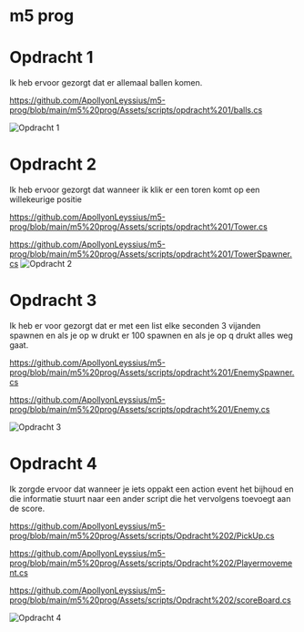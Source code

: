 # m5 prog

# Opdracht 1
Ik heb ervoor gezorgt dat er allemaal ballen komen.

https://github.com/ApollyonLeyssius/m5-prog/blob/main/m5%20prog/Assets/scripts/opdracht%201/balls.cs

![Opdracht 1](https://github.com/user-attachments/assets/3fb133af-bd8f-4b61-99f8-56f27a4aeb9e)

# Opdracht 2
Ik heb ervoor gezorgt dat wanneer ik klik er een toren komt op een willekeurige positie

https://github.com/ApollyonLeyssius/m5-prog/blob/main/m5%20prog/Assets/scripts/opdracht%201/Tower.cs

https://github.com/ApollyonLeyssius/m5-prog/blob/main/m5%20prog/Assets/scripts/opdracht%201/TowerSpawner.cs
![Opdracht 2](https://github.com/user-attachments/assets/e5e5f3fc-4f01-420c-b91f-647c2986ed40)

# Opdracht 3
Ik heb er voor gezorgt dat er met een list elke seconden 3 vijanden spawnen en als je op w drukt er 100 spawnen en als je op q drukt alles weg gaat.

https://github.com/ApollyonLeyssius/m5-prog/blob/main/m5%20prog/Assets/scripts/opdracht%201/EnemySpawner.cs

https://github.com/ApollyonLeyssius/m5-prog/blob/main/m5%20prog/Assets/scripts/opdracht%201/Enemy.cs

![Opdracht 3](https://github.com/user-attachments/assets/d62c1e74-fa35-4093-b836-bd2d97b8c1da)

# Opdracht 4
Ik zorgde ervoor dat wanneer je iets oppakt een action event het bijhoud en die informatie stuurt naar een ander script die het vervolgens toevoegt aan de score.

https://github.com/ApollyonLeyssius/m5-prog/blob/main/m5%20prog/Assets/scripts/Opdracht%202/PickUp.cs

https://github.com/ApollyonLeyssius/m5-prog/blob/main/m5%20prog/Assets/scripts/Opdracht%202/Playermovement.cs

https://github.com/ApollyonLeyssius/m5-prog/blob/main/m5%20prog/Assets/scripts/Opdracht%202/scoreBoard.cs

![Opdracht 4]([https://github.com/user-attachments/assets/d62c1e74-fa35-4093-b836-bd2d97b8c1da](https://github.com/ApollyonLeyssius/m5-prog/blob/main/gifs/Opdracht%204.gif?raw=true))
